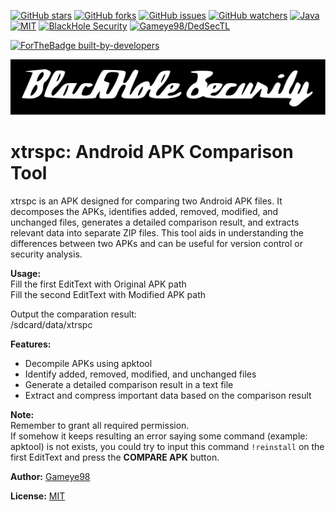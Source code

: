 [![GitHub stars](https://img.shields.io/github/stars/Gameye98/xtrspc.svg)](https://github.com/Gameye98/xtrspc/stargazers)
[![GitHub forks](https://img.shields.io/github/forks/Gameye98/xtrspc.svg)](https://github.com/Gameye98/xtrspc/network/members)
[![GitHub issues](https://img.shields.io/github/issues/Gameye98/xtrspc.svg)](https://github.com/Gameye98/xtrspc/issues)
[![GitHub watchers](https://img.shields.io/github/watchers/Gameye98/xtrspc.svg)](https://github.com/Gameye98/xtrspc/watchers)
[![Java](https://img.shields.io/badge/language-Java-blue.svg)](https://www.java.com/en/)
[![MIT](https://img.shields.io/badge/license-MIT-red.svg)](https://opensource.org/license/mit)
[![BlackHole Security](https://img.shields.io/badge/team-BlackHole%20Security-ocean.svg)](https://github.com/BlackHoleSecurity)
[![Gameye98/DedSecTL](https://img.shields.io/badge/author-Gameye98/DedSecTL-red.svg)](https://github.com/Gameye98)

[![ForTheBadge built-by-developers](http://ForTheBadge.com/images/badges/built-by-developers.svg)](https://github.com/Gameye98)  

[![BlackHole Security](.gitbhs.svg)](https://github.com/BlackHoleSecurity)

# xtrspc: Android APK Comparison Tool

xtrspc is an APK designed for comparing two Android APK files. It decomposes the APKs, identifies added, removed, modified, and unchanged files, generates a detailed comparison result, and extracts relevant data into separate ZIP files. This tool aids in understanding the differences between two APKs and can be useful for version control or security analysis.

**Usage:**  
Fill the first EditText with Original APK path  
Fill the second EditText with Modified APK path  

Output the comparation result:  
/sdcard/data/xtrspc  

**Features:**
- Decompile APKs using apktool  
- Identify added, removed, modified, and unchanged files  
- Generate a detailed comparison result in a text file  
- Extract and compress important data based on the comparison result  

**Note:**  
Remember to grant all required permission.  
If somehow it keeps resulting an error saying some command (example: apktool) is not exists, you could try to input this command ```!reinstall``` on the first EditText and press the **COMPARE APK** button.  

**Author:**
[Gameye98](https://github.com/Gameye98)

**License:**
[MIT](https://github.com/Gameye98/xtrspc/blob/master/README.md)
